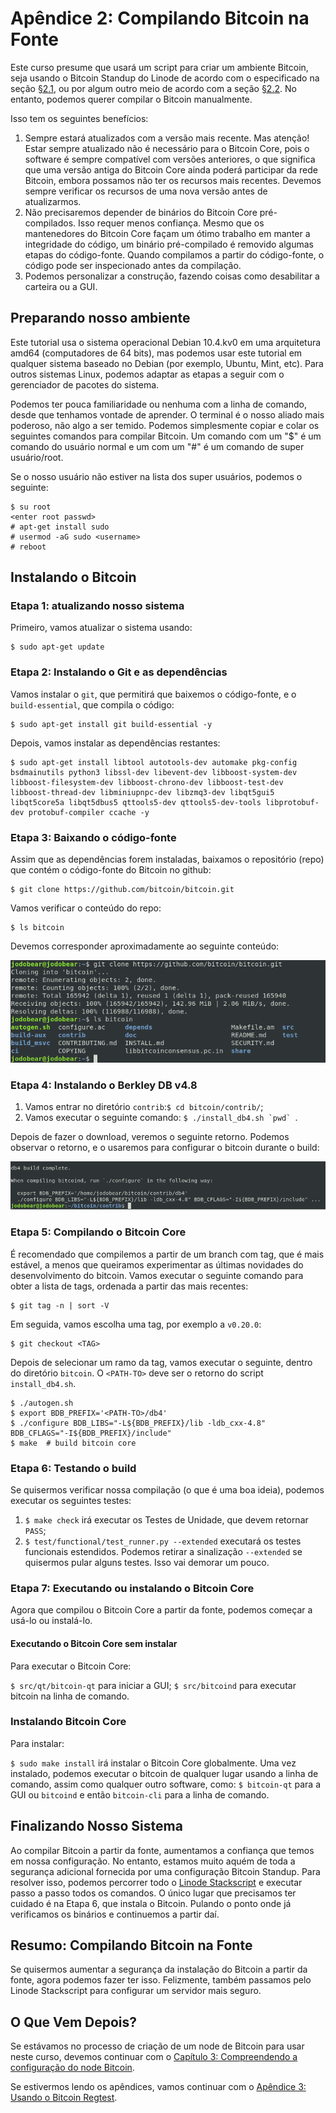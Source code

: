 # Apêndice 2: Compilando Bitcoin na Fonte

Este curso presume que usará um script para criar um ambiente Bitcoin, seja usando o Bitcoin Standup do Linode de acordo com o especificado na seção [§2.1](02_1_Setting_Up_a_Bitcoin-Core_VPS_with_StackScript.md), ou por algum outro meio de acordo com a seção [§2.2](02_2_Setting_Up_Bitcoin_Core_Other.md). No entanto, podemos querer compilar o Bitcoin manualmente.

Isso tem os seguintes benefícios:

1. Sempre estará atualizados com a versão mais recente. Mas atenção! Estar sempre atualizado não é necessário para o Bitcoin Core, pois o software é sempre compatível com versões anteriores, o que significa que uma versão antiga do Bitcoin Core ainda poderá participar da rede Bitcoin, embora possamos não ter os recursos mais recentes. Devemos sempre verificar os recursos de uma nova versão antes de atualizarmos.
2. Não precisaremos depender de binários do Bitcoin Core pré-compilados. Isso requer menos confiança. Mesmo que os mantenedores do Bitcoin Core façam um ótimo trabalho em manter a integridade do código, um binário pré-compilado é removido algumas etapas do código-fonte. Quando compilamos a partir do código-fonte, o código pode ser inspecionado antes da compilação.
3. Podemos personalizar a construção, fazendo coisas como desabilitar a carteira ou a GUI.

## Preparando nosso ambiente

Este tutorial usa o sistema operacional Debian 10.4.kv0 em uma arquitetura amd64 (computadores de 64 bits), mas podemos usar este tutorial em qualquer sistema baseado no Debian (por exemplo, Ubuntu, Mint, etc). Para outros sistemas Linux, podemos adaptar as etapas a seguir com o gerenciador de pacotes do sistema.

Podemos ter pouca familiaridade ou nenhuma com a linha de comando, desde que tenhamos vontade de aprender. O terminal é o nosso aliado mais poderoso, não algo a ser temido. Podemos simplesmente copiar e colar os seguintes comandos para compilar Bitcoin. Um comando com um "$" é um comando do usuário normal e um com um "#" é um comando de super usuário/root.

Se o nosso usuário não estiver na lista dos super usuários, podemos o seguinte:

```
$ su root
<enter root passwd>
# apt-get install sudo
# usermod -aG sudo <username>
# reboot
```

## Instalando o Bitcoin

### Etapa 1: atualizando nosso sistema

Primeiro, vamos atualizar o sistema usando:
```
$ sudo apt-get update
```

### Etapa 2: Instalando o Git e as dependências

Vamos instalar o `git`, que permitirá que baixemos o código-fonte, e o `build-essential`, que compila o código:
```
$ sudo apt-get install git build-essential -y
```

Depois, vamos instalar as dependências restantes:
```
$ sudo apt-get install libtool autotools-dev automake pkg-config bsdmainutils python3 libssl-dev libevent-dev libboost-system-dev libboost-filesystem-dev libboost-chrono-dev libboost-test-dev libboost-thread-dev libminiupnpc-dev libzmq3-dev libqt5gui5 libqt5core5a libqt5dbus5 qttools5-dev qttools5-dev-tools libprotobuf-dev protobuf-compiler ccache -y
```

### Etapa 3: Baixando o código-fonte

Assim que as dependências forem instaladas, baixamos o repositório (repo) que contém o código-fonte do Bitcoin no github:
```
$ git clone https://github.com/bitcoin/bitcoin.git
```
Vamos verificar o conteúdo do repo:
```
$ ls bitcoin
```
Devemos corresponder aproximadamente ao seguinte conteúdo:

![clonando o repo](./public/LBftCLI-compiling_bitcoin-git.png)

### Etapa 4: Instalando o Berkley DB v4.8

1. Vamos entrar no diretório `contrib`:`$ cd bitcoin/contrib/`;
2. Vamos executar o seguinte comando: ```$ ./install_db4.sh `pwd` ```.

Depois de fazer o download, veremos o seguinte retorno. Podemos observar o retorno, e o usaremos para configurar o bitcoin durante o build:

![db4](./public/LBftCLI-compiling_bitcoin-db4.png)

### Etapa 5: Compilando o Bitcoin Core

É recomendado que compilemos a partir de um branch com tag, que é mais estável, a menos que queiramos experimentar as últimas novidades do desenvolvimento do bitcoin. Vamos executar o seguinte comando para obter a lista de tags, ordenada a partir das mais recentes:
```
$ git tag -n | sort -V
```
Em seguida, vamos escolha uma tag, por exemplo a `v0.20.0`:
```
$ git checkout <TAG>
```

Depois de selecionar um ramo da tag, vamos executar o seguinte, dentro do diretório `bitcoin`. O `<PATH-TO>` deve ser o retorno do script `install_db4.sh`.

```
$ ./autogen.sh
$ export BDB_PREFIX='<PATH-TO>/db4'
$ ./configure BDB_LIBS="-L${BDB_PREFIX}/lib -ldb_cxx-4.8" BDB_CFLAGS="-I${BDB_PREFIX}/include"
$ make  # build bitcoin core
```

### Etapa 6: Testando o build

Se quisermos verificar nossa compilação (o que é uma boa ideia), podemos executar os seguintes testes:

1. `$ make check` irá executar os Testes de Unidade, que devem retornar `PASS`;
2. `$ test/functional/test_runner.py --extended` executará os testes funcionais estendidos. Podemos retirar a sinalização `--extended` se quisermos pular alguns testes. Isso vai demorar um pouco.

### Etapa 7: Executando ou instalando o Bitcoin Core

Agora que compilou o Bitcoin Core a partir da fonte, podemos começar a usá-lo ou instalá-lo.

#### Executando o Bitcoin Core sem instalar

Para executar o Bitcoin Core:

`$ src/qt/bitcoin-qt` para iniciar a GUI;
`$ src/bitcoind` para executar bitcoin na linha de comando.

### Instalando Bitcoin Core

Para instalar:

`$ sudo make install` irá instalar o Bitcoin Core globalmente. Uma vez instalado, podemos executar o bitcoin de qualquer lugar usando a linha de comando, assim como qualquer outro software, como: `$ bitcoin-qt` para a GUI ou `bitcoind` e então `bitcoin-cli` para a linha de comando.

## Finalizando Nosso Sistema

Ao compilar Bitcoin a partir da fonte, aumentamos a confiança que temos em nossa configuração. No entanto, estamos muito aquém de toda a segurança adicional fornecida por uma configuração Bitcoin Standup. Para resolver isso, podemos percorrer todo o [Linode Stackscript](https://github.com/BlockchainCommons/Bitcoin-Standup-Scripts/blob/master/Scripts/LinodeStandUp.sh) e executar passo a passo todos os comandos. O único lugar que precisamos ter cuidado é na Etapa 6, que instala o Bitcoin. Pulando o ponto onde já verificamos os binários e continuemos a partir daí.

## Resumo: Compilando Bitcoin na Fonte

Se quisermos aumentar a segurança da instalação do Bitcoin a partir da fonte, agora podemos fazer ter isso. Felizmente, também passamos pelo Linode Stackscript para configurar um servidor mais seguro.

## O Que Vem Depois?

Se estávamos no processo de criação de um node de Bitcoin para usar neste curso, devemos continuar com o [Capítulo 3: Compreendendo a configuração do node Bitcoin](03_0_Understanding_Your_Bitcoin_Setup.md).

Se estivermos lendo os apêndices, vamos continuar com o [Apêndice 3: Usando o Bitcoin Regtest](A3_0_Using_Bitcoin_Regtest.md).